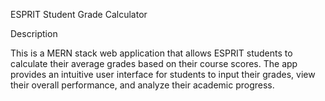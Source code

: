 ESPRIT Student Grade Calculator

Description

This is a MERN stack web application that allows ESPRIT students to calculate their average grades based on their course scores. The app provides an intuitive user interface for students to input their grades, view their overall performance, and analyze their academic progress.

